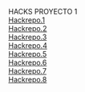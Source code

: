 HACKS PROYECTO 1
<br>
[Hackrepo.1](https://github.com/AngieArboleda/git_h_1)
<br>
[Hackrepo.2](https://github.com/AngieArboleda/git_h_2)
<br>
[Hackrepo.3](https://github.com/AngieArboleda/git_h_3)
<br>
[Hackrepo.4](https://github.com/AngieArboleda/git_h_4)
<br>
[Hackrepo.5](https://github.com/AngieArboleda/git_h_5)
<br>
[Hackrepo.6](https://github.com/AngieArboleda/git_h_6)
<br>
[Hackrepo.7](https://github.com/AngieArboleda/git_h_7)
<br>
[Hackrepo.8](https://github.com/AngieArboleda/git_h_8)
